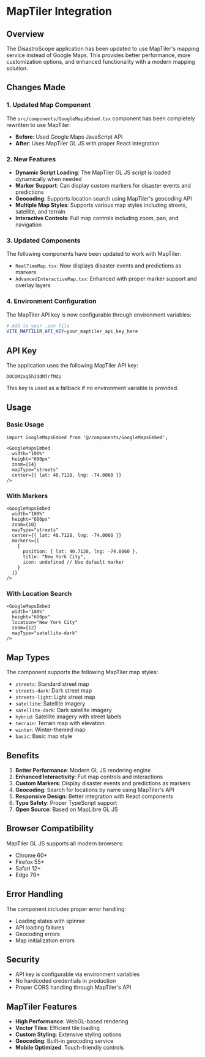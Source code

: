 # MapTiler Integration

## Overview

The DisastroScope application has been updated to use MapTiler's mapping service instead of Google Maps. This provides better performance, more customization options, and enhanced functionality with a modern mapping solution.

## Changes Made

### 1. Updated Map Component

The `src/components/GoogleMapsEmbed.tsx` component has been completely rewritten to use MapTiler:

- **Before**: Used Google Maps JavaScript API
- **After**: Uses MapTiler GL JS with proper React integration

### 2. New Features

- **Dynamic Script Loading**: The MapTiler GL JS script is loaded dynamically when needed
- **Marker Support**: Can display custom markers for disaster events and predictions
- **Geocoding**: Supports location search using MapTiler's geocoding API
- **Multiple Map Styles**: Supports various map styles including streets, satellite, and terrain
- **Interactive Controls**: Full map controls including zoom, pan, and navigation

### 3. Updated Components

The following components have been updated to work with MapTiler:

- `RealTimeMap.tsx`: Now displays disaster events and predictions as markers
- `AdvancedInteractiveMap.tsx`: Enhanced with proper marker support and overlay layers

### 4. Environment Configuration

The MapTiler API key is now configurable through environment variables:

```bash
# Add to your .env file
VITE_MAPTILER_API_KEY=your_maptiler_api_key_here
```

## API Key

The application uses the following MapTiler API key:
```
DOCOM2xq5hJddM7rfMdp
```

This key is used as a fallback if no environment variable is provided.

## Usage

### Basic Usage

```tsx
import GoogleMapsEmbed from '@/components/GoogleMapsEmbed';

<GoogleMapsEmbed 
  width="100%"
  height="600px"
  zoom={14}
  mapType="streets"
  center={{ lat: 40.7128, lng: -74.0060 }}
/>
```

### With Markers

```tsx
<GoogleMapsEmbed 
  width="100%"
  height="600px"
  zoom={10}
  mapType="streets"
  center={{ lat: 40.7128, lng: -74.0060 }}
  markers={[
    {
      position: { lat: 40.7128, lng: -74.0060 },
      title: "New York City",
      icon: undefined // Use default marker
    }
  ]}
/>
```

### With Location Search

```tsx
<GoogleMapsEmbed 
  width="100%"
  height="600px"
  location="New York City"
  zoom={12}
  mapType="satellite-dark"
/>
```

## Map Types

The component supports the following MapTiler map styles:

- `streets`: Standard street map
- `streets-dark`: Dark street map
- `streets-light`: Light street map
- `satellite`: Satellite imagery
- `satellite-dark`: Dark satellite imagery
- `hybrid`: Satellite imagery with street labels
- `terrain`: Terrain map with elevation
- `winter`: Winter-themed map
- `basic`: Basic map style

## Benefits

1. **Better Performance**: Modern GL JS rendering engine
2. **Enhanced Interactivity**: Full map controls and interactions
3. **Custom Markers**: Display disaster events and predictions as markers
4. **Geocoding**: Search for locations by name using MapTiler's API
5. **Responsive Design**: Better integration with React components
6. **Type Safety**: Proper TypeScript support
7. **Open Source**: Based on MapLibre GL JS

## Browser Compatibility

MapTiler GL JS supports all modern browsers:
- Chrome 60+
- Firefox 55+
- Safari 12+
- Edge 79+

## Error Handling

The component includes proper error handling:
- Loading states with spinner
- API loading failures
- Geocoding errors
- Map initialization errors

## Security

- API key is configurable via environment variables
- No hardcoded credentials in production
- Proper CORS handling through MapTiler's API

## MapTiler Features

- **High Performance**: WebGL-based rendering
- **Vector Tiles**: Efficient tile loading
- **Custom Styling**: Extensive styling options
- **Geocoding**: Built-in geocoding service
- **Mobile Optimized**: Touch-friendly controls
